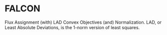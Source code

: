 FALCON
====

Flux Assignment (with) LAD Convex Objectives (and) Normalization.
LAD, or Least Absolute Deviations, is the 1-norm version of least squares.

